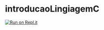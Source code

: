 # introducaoLingiagemC

[![Run on Repl.it](https://repl.it/badge/github/fabbioSborges/introducaoLingiagemC)](https://repl.it/github/fabbioSborges/introducaoLingiagemC)
